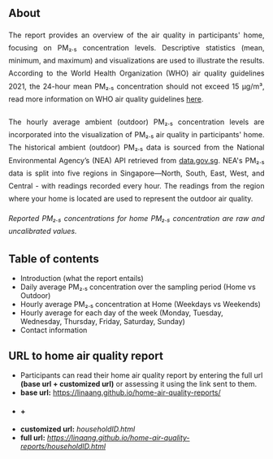 ## About
<div style="text-align: justify; line-height: 1.8; margin-bottom: 20px;">
The report provides an overview of the air quality in participants' home, focusing on PM₂.₅ concentration levels. Descriptive statistics (mean, minimum, and maximum) and visualizations are used to illustrate the results. According to the World Health Organization (WHO) air quality guidelines 2021, the 24-hour mean PM₂.₅ concentration should not exceed 15 µg/m³, read more information on WHO air quality guidelines <a href="https://www.who.int/news-room/feature-stories/detail/what-are-the-who-air-quality-guidelines" target="_blank">here</a>.
</div>

<div style="text-align: justify; line-height: 1.8; margin-bottom: 20px;">
The hourly average ambient (outdoor) PM₂.₅ concentration levels are incorporated into the visualization of PM₂.₅ air quality in participants' home. The historical ambient (outdoor) PM₂.₅ data is sourced from the National Environmental Agency’s (NEA) API retrieved from <a href="https://data.gov.sg/datasets/d_e1058d6974c877257e32048ab128ad83/view#tag/default/GET/pm25" target="_blank">data.gov.sg</a>. NEA's PM₂.₅ data is split into five regions in Singapore—North, South, East, West, and Central - with readings recorded every hour. The readings from the region where your home is located are used to represent the outdoor air quality.
  
<i>Reported PM₂.₅ concentrations for home PM₂.₅ concentration are raw and uncalibrated values.</i>
</div>

## Table of contents
- Introduction (what the report entails)
- Daily average PM₂.₅ concentration over the sampling period (Home vs Outdoor)
- Hourly average PM₂.₅ concentration at Home (Weekdays vs Weekends)
- Hourly average for each day of the week (Monday, Tuesday, Wednesday, Thursday, Friday, Saturday, Sunday)
- Contact information

## URL to home air quality report 
- Participants can read their home air quality report by entering the full url <b>(base url + customized url)</b> or assessing it using the link sent to them.  
- <b>base url:</b> <https://linaang.github.io/home-air-quality-reports/> 
- #### +
- <b>customized url:</b> <i>householdID.html</i>
- <b>full url:</b> <i>https://linaang.github.io/home-air-quality-reports/householdID.html</i>
